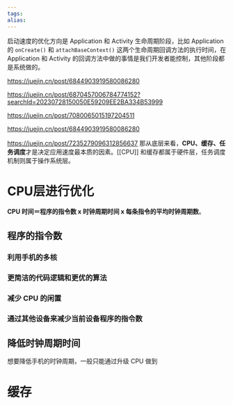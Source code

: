 ```yaml
---
tags: 
alias:
---
```

启动速度的优化方向是 Application 和 Activity 生命周期阶段，比如 Application 的 `onCreate()` 和 `attachBaseContext()` 这两个生命周期回调方法的执行时间，在 Application 和 Activity 的回调方法中做的事情是我们开发者能控制，其他阶段都是系统做的。



https://juejin.cn/post/6844903919580086280

https://juejin.cn/post/6870457006784774152?searchId=20230728150050E59209EE2BA334B53999

https://juejin.cn/post/7080065015197204511


https://juejin.cn/post/6844903919580086280

https://juejin.cn/post/7235279096312856637
那从底层来看，**CPU、缓存、任务调度**才是决定应用速度最本质的因素。[[CPU]] 和缓存都属于硬件层，任务调度机制则属于操作系统层。

# CPU层进行优化
**CPU 时间＝程序的指令数 x 时钟周期时间 x 每条指令的平均时钟周期数**。
## 程序的指令数
### **利用手机的多核**
### **更简洁的代码逻辑和更优的算法**
### **减少 CPU 的闲置**
### **通过其他设备来减少当前设备程序的指令数**

## 降低时钟周期时间

想要降低手机的时钟周期，一般只能通过升级 CPU 做到

# 缓存


